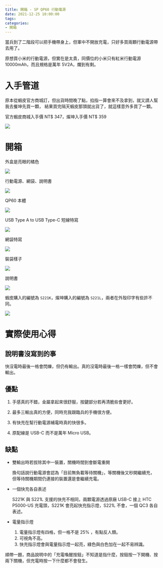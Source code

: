 ```yaml
---
title: 開箱 - SP QP60 行動電源
date: 2021-12-25 10:00:00
tags:
categories:
- 開箱
---
```

當兵到了二階段可以把手機帶身上，但軍中不開放充電，只好多買兩顆行動電源帶去用了。
<!--more-->
原想買小米的行動電源，但實在是太貴，同價位的小米只有紅米行動電源 10000mAh，而且規格是萬年 5V2A，爛到有剩。

# 入手管道

原本從蝦皮官方商城訂，但出貨時間晚了點，掐指一算會來不及拿到，就又請人幫我去餐坤先買一顆，
結果買完隔天蝦皮那頭就出貨了，就這樣意外多買了一顆。

官方蝦皮商城入手價 NT$ 347，燦坤入手價 NT$ 359

![](https://bnz05pap001files.storage.live.com/y4mFqhU2EQ5ALPdfNgwkYpdp3NsLZStxzCCFJ_9NyLRQznoGAIo32utOr1snx9IxOI65F849-4CR1lLCJZOLLaFn1M0PO723U5s5QjbF-9KUsW5kiFpkQ9OsrQhKiOyekfijSXC36gKz3iOM0PzA5mDWpyM1lpsyFnoBiiJDfpdUQJRuLb6xZpsbKkligJbGUZl?width=1976&height=628&cropmode=none)

# 開箱
外盒是亮眼的橘色

![](https://bnz05pap001files.storage.live.com/y4mrY8uQuatChT-VYzF_Y9xv_UWD-vcC4EYF2Uy9oGzZqIXi_VHJH73jc4wCF7-GnPqqQKF7ZgHMB0G8Z4Rrm78kvMbx2M7c014ocnICNAjlxqNpSQY-HD_IWkA8yPt4HPcakeHO3HFzqpTRn3YX0xZqjsdL6fOJNVkBPKbZzNDKTxwY1DphAPVbqQ_DWBwZos1?width=3000&height=2000&cropmode=none)

行動電源、網袋、說明書

![](https://bnz05pap001files.storage.live.com/y4m0JRMLghkhYRjrxCzwvJKP7N0eIiDuwqxFSdQWizQoAF32gr0z_c0qMtmreo_aGVbIVpc9tNEr7moh4ch0U7gfn199vUlqcnboSNDu85vcBhHqHzqtIIBdDEYcTAKWw4-ncNuA4eNOIqpH_1owddzNcsfQUeV4z80VqHQNDp8JmurELAIgqe9vcbgvFZSGX4l?width=3000&height=2000&cropmode=none)

QP60 本體

![](https://bnz05pap001files.storage.live.com/y4mOyRCMuArqErttdQbi3ER9xoq5snHeEZlikYPbanfSU2b72n9iqsM-VKviH2Uye9uSqVs2G2szjUzYOPvAECKZkSOwk9a0Q3P8psUBXJDHttSfGdEGD4jHPN3u7CkHDVIIviESf0sxbkagPthLRWZHCGdL4tO36HpVJ__XdF6cKeF62s-9dhnjuPIGr4Ovogs?width=3000&height=2000&cropmode=none)

USB Type A to USB Type-C 短線特寫

![](https://bnz05pap001files.storage.live.com/y4m_CtIgX4mgpCvS_YV-haXMWIiX9wvA2QQNZK9cKyC0G0sg6nSR2sLbiAaJjifH-kIIQqciDb9IK0pDTmkmJW01yglLd1gTszM306jcKF614J7gY4SbdDSKPq3rSZBKOJim8IJay0FNn_N249UpdbAVhWBv3T42dhETHhIDw5nzJGuV_ZOzrZvmUD3xGRR1ku1?width=2916&height=1601&cropmode=none)

網袋特寫

![](https://bnz05pap001files.storage.live.com/y4mXMODtVqzT0PDC4QZJaOrhxL1mK5YPLvNLChj27N97Hdf9YXZ7wgSguNlJ3YbMwG8tgtSb_9RlmsarhtgcoYg29AAZHVzSVWmktcY9H5nZ8gMe7mvyeKbIq-NHfJ_qvOA0RqjrnnPArYxg8GbJ2qApgYa9MY8VJ9kBi0X1evh81FOuAI3NaJY3p4u2qpYzPSW?width=5653&height=2000&cropmode=none)

裝袋樣子

![](https://bnz05pap001files.storage.live.com/y4mh3M1FclfGgcuIy3ySDmiCHeGiioowPD0A4dj22xWj1_bgZuzGgcuG-l71wWs6vDNH0LnTUM6zULAkE53iziaQQvIyNk9gbUyJ_cjtWTmU25IHNASaVAPN71dVAzWWorobT78qAS3WOgJ22r43UtKblKxtx_3HI8hzHSQYvKBnCVb3i-T3vlGt36YqalBG-Ih?width=2762&height=2762&cropmode=none)

說明書

![](https://bnz05pap001files.storage.live.com/y4mfMUQDnheQLpbn6HPEpu0YkKWWxhsyvUwLFQ1HZsl1okesGM5NZoqplJJiOP3VhvEpRvJ-GmyQ-4i4xQk3bhKXguXQOVcqXAIOo0HPv6o3WlDIs6rF-8atJ3Pe0qDUH4E1WhVvO9y3fjNA_fbBZm0G_Q_Xb5l34uU0DSyebVJXfptFpHm-Pazlj9HYBv-a70u?width=3754&height=1500&cropmode=none)

蝦皮購入的編號為 `S221K`，燦坤購入的編號為 `S221L`，兩者在外殼印字有些許不同。

![](https://bnz05pap001files.storage.live.com/y4mWmvNbsn9W064KleNFyn5as5zieThugCQR8xrNCx5rlGnncu5FDLrVZejagqcsqyYJgWW8I_L197rNYy_uS-vZSQfLEGEXwyvoMix0wFqvQ6GujHVmuTELRJ76TJaKSKwWxCcLhnxb5ejU8Vq5nEafK6tXvc3km0NFl3jZ3kQR0YhiJErhaf7Ll_1JNCeZzKT?width=2243&height=1676&cropmode=none)

# 實際使用心得

## 說明書沒寫到的事

快沒電時最後一格會閃爍，但仍有輸出。真的沒電時最後一格一樣會閃爍，但不會輸出。

## 優點

1. 手感真的不錯，金屬拿起來很舒服，按鍵部分若再清脆些會更好。

2. 最多三輸出真的方便，同時充我跟臨兵的手機很方便。

3. 有快充在幫行動電源補電時真的快很多。

4. 原配線是 USB-C 而不是萬年 Micro USB。

## 缺點


- 雙輸出時若拔除其中一裝置，關機時間到會斷電重開

    換句話說行動電源會認為「目前無負載等待關機」，等關機後又秒開繼續充，但等待關機期間仍連接的裝置還是會繼續充電。

- 一個快充各自表述

    S221K 與 S221L 支援的快充不相同，兩顆電源透過原廠 USB-C 接上 HTC P5000-US 充電頭，S221K 會亮起快充指示燈，S221L 不會，一個 QC3 各自表述。


- 電量指示燈
    1. 電量指示燈有四格，但一格不是 25% ，有點反人類。
    2. 可視角不高。
    3. 快充指示燈會與電量指示燈一起亮，綠色與白色加在一起不易辨識。


順帶一題，商品說明中的「充電喚醒按鈕」不知道是指什麼，按鈕按一下開機、按兩下關機，但充電時按一下什麼都不會發生。